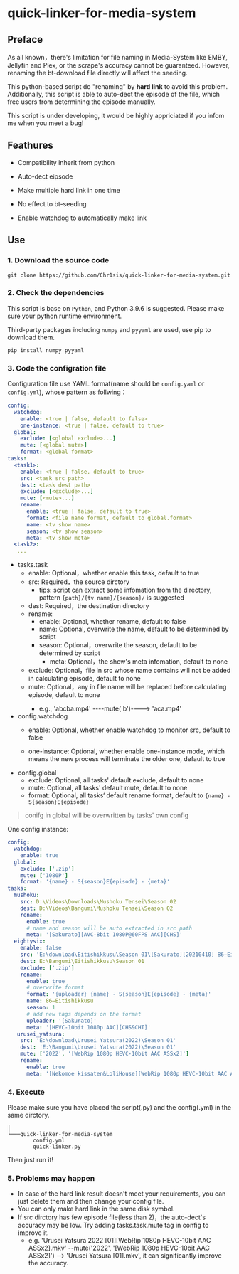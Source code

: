 # quick-linker-for-media-system

## Preface

As all known，there's limitation for file naming in Media-System like EMBY, Jellyfin and Plex, or the scrape's accuracy cannot be guaranteed. However, renaming the bt-download file directly will affect the seeding.

This python-based script do "renaming" by **hard link** to avoid this problem. Additionally, this script is able to auto-dect the episode of the file, which free users from determining the episode manually.

This script is under developing, it would be highly appriciated if you infom me when you meet a bug!

## Feathures

- Compatibility inherit from python

- Auto-dect eipsode
- Make multiple hard link in one time
- No effect to bt-seeding
- Enable watchdog to automatically make link

## Use

### 1. Download the source code

```shell
git clone https://github.com/Chr1sis/quick-linker-for-media-system.git
```

### 2. Check the dependencies

This script is base on `Python`, and Python 3.9.6 is suggested. Please make sure your python runtime environment.

Third-party packages including `numpy` and `pyyaml` are used, use pip to download them.

```shell
pip install numpy pyyaml
```

### 3. Code the configration file

Configuration file use YAML format(name should be `config.yaml` or `config.yml`), whose pattern as follwing：

```yaml
config:
  watchdog:
    enable: <true | false, default to false>
    one-instance: <true | false, default to true>
  global:
  	exclude: [<global exclude>...]
  	mute: [<global mute>]
  	format: <global format>
tasks:
  <task1>:
    enable: <true | false, default to true>
    src: <task src path>
    dest: <task dest path>
    exclude: [<exclude>...]
    mute: [<mute>...]
    rename:
      enable: <true | false, default to true>
      format: <file name format, default to global.format>
      name: <tv show name>
      season: <tv show season>
      meta: <tv show meta>
  <task2>:
   ...
```

- tasks.task
  - enable: Optional，whether enable this task, default to true
  - src: Required，the source dirctory
    - tips: script can extract some infomation from the directory, pattern `{path}/{tv name}/{season}/` is suggested
  - dest: Required，the destination directory
  - rename:
    - enable: Optional, whether rename, default to false
    - name: Optional, overwrite the name, default to be determined by script
    - season: Optional，overwrite the season, default to be determined by script
      - meta: Optional，the show's meta infomation, default to none
  - exclude: Optional，file in src whose name contains <exluce> will not be added in calculating episode, default to none
  - mute: Optional，any <mute> in file name will be replaced before calculating episode, default to none
    - e.g., 'abcba.mp4' ----mute('b')----> 'aca.mp4'
- config.watchdog
  - enable: Optional, whether enable watchdog to monitor src, default to false

  - one-instance: Optional, whether enable one-instance mode, which means the new process will terminate the older one, default to true
- config.global
  - exclude: Optional, all tasks' default exclude, default to none
  - mute: Optional, all tasks' default mute, default to none
  - format: Optional, all tasks‘ default rename format, default to `{name} - S{season}E{episode}`

> conifg in global will be overwritten by tasks' own config

One config instance: 

```yaml
config:
  watchdog:
  	enable: true
  global:
  	exclude: ['.zip']
  	mute: ['1080P']
	format: '{name} - S{season}E{episode} - {meta}'
tasks:
  mushoku:
    src: D:\Videos\Downloads\Mushoku Tensei\Season 02
    dest: D:\Videos\Bangumi\Mushoku Tensei\Season 02
    rename:
      enable: true
      # name and season will be auto extracted in src path
      meta: '[Sakurato][AVC-8bit 1080P@60FPS AAC][CHS]'
  eightysix:
    enable: false
    src: 'E:\download\Eitishikkusu\Season 01\[Sakurato][20210410] 86—Eitishikkusu— [01-23 Fin v2][TVRip][1080p][CHS&CHT]'
    dest: E:\Bangumi\Eitishikkusu\Season 01
    exclude: ['.zip']
    rename:
      enable: true
      # overwrite format
      format: '{uploader} {name} - S{season}E{episode} - {meta}'
      name: 86—Eitishikkusu
      season: 1
      # add new tags depends on the format
      uploader: '[Sakurato]'
      meta: '[HEVC-10bit 1080p AAC][CHS&CHT]'
   urusei_yatsura:
    src: 'E:\download\Urusei Yatsura(2022)\Season 01'
    dest: 'E:\Bangumi\Urusei Yatsura(2022)\Season 01'
    mute: ['2022', '[WebRip 1080p HEVC-10bit AAC ASSx2]']
    rename:
      enable: true
      meta: '[Nekomoe kissaten&LoliHouse][WebRip 1080p HEVC-10bit AAC ASSx2]'
```

### 4. Execute

Please make sure you have placed the script(.py) and the config(.yml) in the same dirctory.

```shell
│
└───quick-linker-for-media-system
        config.yml
        quick-linker.py
```

Then just run it!

### 5. Problems may happen

- In case of the hard link result doesn't meet your requirements, you can just delete them and then change your config file.
- You can only make hard link in the same disk symbol.
- If src dirctory has few episode file(less than 2)，the auto-dect's accuracy may be low. Try adding tasks.task.mute tag in config to improve it.
  - e.g. 'Urusei Yatsura 2022 \[01]\[WebRip 1080p HEVC-10bit AAC ASSx2].mkv' \-\-mute('2022', '[WebRip 1080p HEVC-10bit AAC ASSx2]') \-\-> 'Urusei Yatsura [01].mkv', it can significantly improve the accuracy.

